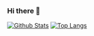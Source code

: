 ### Hi there 👋

<!--
**hstarorg/hstarorg** is a ✨ _special_ ✨ repository because its `README.md` (this file) appears on your GitHub profile.

Here are some ideas to get you started:

- 🔭 I’m currently working on ...
- 🌱 I’m currently learning ...
- 👯 I’m looking to collaborate on ...
- 🤔 I’m looking for help with ...
- 💬 Ask me about ...
- 📫 How to reach me: ...
- 😄 Pronouns: ...
- ⚡ Fun fact: ...
-->

[![Github Stats](https://github-readme-stats.vercel.app/api?username=hstarorg&theme=dracula&show_icons=true)](https://github.com/hstarorg/)
[![Top Langs](https://github-readme-stats.vercel.app/api/top-langs/?username=hstarorg&layout=compact&theme=dracula)](https://github.com/hstarorg/github-readme-stats)
